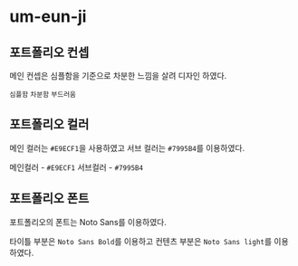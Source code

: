 # um-eun-ji

## 포트폴리오 컨셉
메인 컨셉은 심플함을 기준으로 차분한 느낌을 살려 디자인 하였다.

`심플함` `차분함` `부드러움`

## 포트폴리오 컬러
메인 컬러는 `#E9ECF1`을 사용하였고 서브 컬러는 `#7995B4`를 이용하였다.

메인컬러 - `#E9ECF1`
서브컬러 - `#7995B4`

## 포트폴리오 폰트
포트폴리오의 폰트는 Noto Sans를 이용하였다.

타이틀 부분은 `Noto Sans Bold`를 이용하고 컨텐츠 부분은 `Noto Sans light`를 이용하였다.
